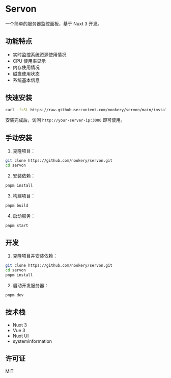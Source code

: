 # Servon

一个简单的服务器监控面板，基于 Nuxt 3 开发。

## 功能特点

- 实时监控系统资源使用情况
- CPU 使用率显示
- 内存使用情况
- 磁盘使用状态
- 系统基本信息

## 快速安装

```bash
curl -fsSL https://raw.githubusercontent.com/nookery/servon/main/install.sh | sudo bash
```

安装完成后，访问 `http://your-server-ip:3000` 即可使用。

## 手动安装

1. 克隆项目：

```bash
git clone https://github.com/nookery/servon.git
cd servon
```

2. 安装依赖：

```bash
pnpm install
```

3. 构建项目：

```bash
pnpm build
```

4. 启动服务：

```bash
pnpm start
```

## 开发

1. 克隆项目并安装依赖：

```bash
git clone https://github.com/nookery/servon.git
cd servon
pnpm install
```

2. 启动开发服务器：

```bash
pnpm dev
```

## 技术栈

- Nuxt 3
- Vue 3
- Nuxt UI
- systeminformation

## 许可证

MIT
